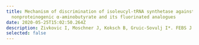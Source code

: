 ```yaml
---
title: Mechanism of discrimination of isoleucyl-tRNA synthetase against
  nonproteinogenic α-aminobutyrate and its fluorinated analogues
date: 2020-05-25T15:02:50.264Z
description: Zivkovic I, Moschner J, Koksch B, Gruic-Sovulj I*. FEBS J. 287 (2020) 800-813.
selected: false
---
```

